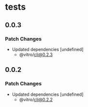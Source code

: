 # tests

## 0.0.3

### Patch Changes

- Updated dependencies [undefined]
  - @vitro/cli@0.2.3

## 0.0.2

### Patch Changes

- Updated dependencies [undefined]
  - @vitro/cli@0.2.2
